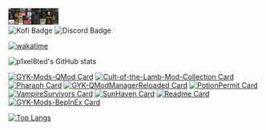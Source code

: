 <div id="header" >
  <img src="header.jpg" width="100"/>
</div>
<div id="badges">
  <img src="https://img.shields.io/badge/Kofi-red?style=for-the-badge&logo=kofi&logoColor=white" alt="Kofi Badge"/>
  <img src="https://img.shields.io/badge/Discord-blue?style=for-the-badge&logo=discord&logoColor=white" alt="Discord Badge"/>

</div>

[![wakatime](https://wakatime.com/badge/user/4d81ca50-0ed8-48f5-8e9e-da698053f29e.svg)](https://wakatime.com/@4d81ca50-0ed8-48f5-8e9e-da698053f29e)

![p1xel8ted's GitHub stats](https://github-readme-stats.vercel.app/api?username=p1xel8ted&count_private=true&show_icons=true&theme=dark)

[![GYK-Mods-QMod Card](https://github-readme-stats.vercel.app/api/pin/?username=p1xel8ted&theme=dark&repo=GYK-Mods-QMod)](https://github.com/p1xel8ted/GYK-Mods-QMod)
[![Cult-of-the-Lamb-Mod-Collection Card](https://github-readme-stats.vercel.app/api/pin/?username=p1xel8ted&theme=dark&repo=Cult-of-the-Lamb-Mod-Collection)](https://github.com/p1xel8ted/Cult-of-the-Lamb-Mod-Collection)
[![Pharaoh Card](https://github-readme-stats.vercel.app/api/pin/?username=p1xel8ted&theme=dark&repo=Pharaoh)](https://github.com/p1xel8ted/Pharaoh )
[![GYK-QModManagerReloaded Card](https://github-readme-stats.vercel.app/api/pin/?username=p1xel8ted&theme=dark&repo=GYK-QModManagerReloaded)](https://github.com/p1xel8ted/GYK-QModManagerReloaded )
[![PotionPermit Card](https://github-readme-stats.vercel.app/api/pin/?username=p1xel8ted&theme=dark&repo=PotionPermit)](https://github.com/p1xel8ted/PotionPermit)
[![VampireSurvivors Card](https://github-readme-stats.vercel.app/api/pin/?username=p1xel8ted&theme=dark&repo=VampireSurvivors)](https://github.com/p1xel8ted/VampireSurvivors)
[![SunHaven Card](https://github-readme-stats.vercel.app/api/pin/?username=p1xel8ted&theme=dark&repo=SunHaven)](https://github.com/p1xel8ted/SunHaven)
[![Readme Card](https://github-readme-stats.vercel.app/api/pin/?username=p1xel8ted&theme=dark&repo=Moonlighter)](https://github.com/p1xel8ted/Moonlighter)
[![GYK-Mods-BepInEx Card](https://github-readme-stats.vercel.app/api/pin/?username=p1xel8ted&theme=dark&repo=GYK-Mods-BepInEx)](https://github.com/p1xel8ted/GYK-Mods-BepInEx)





[![Top Langs](https://github-readme-stats.vercel.app/api/top-langs/?username=p1xel8ted&count_private=true&layout=compact&theme=dark)](https://github.com/anuraghazra/github-readme-stats)
